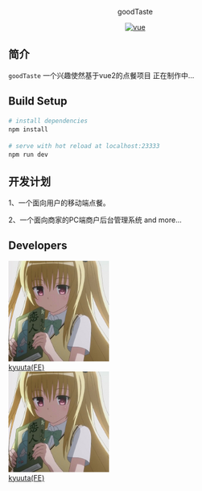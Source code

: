 <p align="center">
    goodTaste
</p>
<p align="center">
	<a href="https://github.com/vuejs/vue">
		<img src="https://img.shields.io/badge/vue-2.5.2-brightgreen.svg" alt="vue">
	</a>
</p>

## 简介

`goodTaste` 一个兴趣使然基于vue2的点餐项目 正在制作中...

## Build Setup

``` bash
# install dependencies
npm install

# serve with hot reload at localhost:23333
npm run dev
```

## 开发计划

1、一个面向用户的移动端点餐。

2、一个面向商家的PC端商户后台管理系统 and more...

## Developers

<p align="center">
	<div  align="float">
		<img 
		src="https://github.com/kyuuta/goodTaste/blob/master/screenshots/kyuuta.jpg" width="200" height="200"/>
		</br><a href="https://github.com/kyuuta">kyuuta(FE)</a>
	</div>
	<div  align="float">
		<img 
		src="https://github.com/kyuuta/goodTaste/blob/master/screenshots/kyuuta.jpg" width="200" height="200"/>
		</br><a href="https://github.com/kyuuta">kyuuta(FE)</a>
	</div>
	<!-- <img 
	src="https://github.com/kyuuta/goodTaste/blob/master/screenshots/kyuuta.jpg" width="200" height="200"/>
	<img 
	src="https://github.com/kyuuta/goodTaste/blob/master/screenshots/kyuuta.jpg" width="200" height="200"/> -->
	<!-- <a href="https://github.com/kyuuta">kyuuta(FE)</a> -->
	<!-- <img src="https://github.com/kyuuta/goodTaste/blob/master/screenshots/haibotvr.jpg" width="200" height="200"/>
	</br><a href="https://github.com/haibotvr">haibotvr</a>
	<img src="null" width="200" height="200"/>
	</br><a href="https://github.com/dczz">dczz</a> -->
	</div>
<p>

<!-- <p align="center">
	<img src="https://github.com/kyuuta/goodTaste/blob/master/screenshots/haibotvr.jpg" width="200" height="200"/>
	</br><a href="https://github.com/haibotvr">haibotvr</a>
<p>

<p align="center">
	<img src="null" width="200" height="200"/>
	</br><a href="https://github.com/dczz">dczz</a>
<p> -->